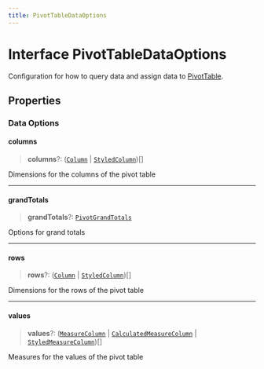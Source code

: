 ```yaml
---
title: PivotTableDataOptions
---
```


# Interface PivotTableDataOptions

Configuration for how to query data and assign data to [PivotTable](../classes/class.PivotTable.md).

## Properties

### Data Options

#### columns

> **columns**?: ([`Column`](../../sdk-data/interfaces/interface.Column.md) \| [`StyledColumn`](interface.StyledColumn.md))[]

Dimensions for the columns of the pivot table

***

#### grandTotals

> **grandTotals**?: [`PivotGrandTotals`](../../sdk-data/type-aliases/type-alias.PivotGrandTotals.md)

Options for grand totals

***

#### rows

> **rows**?: ([`Column`](../../sdk-data/interfaces/interface.Column.md) \| [`StyledColumn`](interface.StyledColumn.md))[]

Dimensions for the rows of the pivot table

***

#### values

> **values**?: ([`MeasureColumn`](../../sdk-data/interfaces/interface.MeasureColumn.md) \| [`CalculatedMeasureColumn`](../../sdk-data/interfaces/interface.CalculatedMeasureColumn.md) \| [`StyledMeasureColumn`](interface.StyledMeasureColumn.md))[]

Measures for the values of the pivot table
